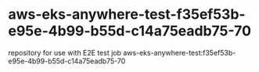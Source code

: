 # aws-eks-anywhere-test-f35ef53b-e95e-4b99-b55d-c14a75eadb75-70
repository for use with E2E test job aws-eks-anywhere-test:f35ef53b-e95e-4b99-b55d-c14a75eadb75-70
